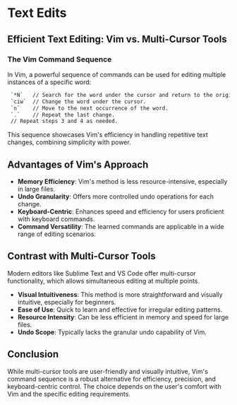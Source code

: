 # Text Edits

## Efficient Text Editing: Vim vs. Multi-Cursor Tools

### The Vim Command Sequence

In Vim, a powerful sequence of commands can be used for editing multiple instances of a specific word:

```bash
 `*N`   // Search for the word under the cursor and return to the original position.
 `ciw`  // Change the word under the cursor.
 `n`    // Move to the next occurrence of the word.
 `.`    // Repeat the last change.
 // Repeat steps 3 and 4 as needed.
```
This sequence showcases Vim's efficiency in handling repetitive text changes, combining simplicity with power.

## Advantages of Vim's Approach

- **Memory Efficiency**: Vim's method is less resource-intensive, especially in large files.
- **Undo Granularity**: Offers more controlled undo operations for each change.
- **Keyboard-Centric**: Enhances speed and efficiency for users proficient with keyboard commands.
- **Command Versatility**: The learned commands are applicable in a wide range of editing scenarios.

## Contrast with Multi-Cursor Tools

Modern editors like Sublime Text and VS Code offer multi-cursor functionality, which allows simultaneous editing at multiple points.

- **Visual Intuitiveness**: This method is more straightforward and visually intuitive, especially for beginners.
- **Ease of Use**: Quick to learn and effective for irregular editing patterns.
- **Resource Intensity**: Can be less efficient in memory and speed for large files.
- **Undo Scope**: Typically lacks the granular undo capability of Vim.

## Conclusion

While multi-cursor tools are user-friendly and visually intuitive, Vim's command sequence is a robust alternative for efficiency, precision, and keyboard-centric control. The choice depends on the user's comfort with Vim and the specific editing requirements.
